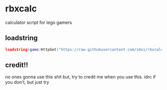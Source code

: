 # rbxcalc
calculator script for lego gamers

## loadstring
```lua
loadstring(game:HttpGet("https://raw.githubusercontent.com/z4xi/rbxcalc/main/main.lua"))()
```

## credit!!
no ones gonna use this shit but,
try to credit me when you use this.
idrc if you don't, but just try
